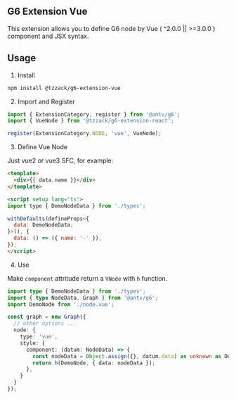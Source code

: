 ## G6 Extension Vue

This extension allows you to define G6 node by Vue ( ^2.0.0 || >=3.0.0 ) component and JSX syntax.

## Usage

1. Install

```bash
npm install @tzzack/g6-extension-vue
```

2. Import and Register

```ts
import { ExtensionCategory, register } from '@antv/g6';
import { VueNode } from '@tzzack/g6-extension-react';

register(ExtensionCategory.NODE, 'vue', VueNode);
```

3. Define Vue Node

Just vue2 or vue3 SFC, for example:

```html
<template>
  <div>{{ data.name }}</div>
</template>

<script setup lang="ts">
import type { DemoNodeData } from './types';

withDefaults(defineProps<{
  data: DemoNodeData;
}>(), {
  data: () => ({ name: '-' }),
});
</script>
```

4. Use

Make `component` attritude return a `VNode` with `h` function.

```ts
import type { DemoNodeData } from './types';
import { type NodeData, Graph } from '@antv/g6';
import DemoNode from './node.vue';

const graph = new Graph({
  // other options ...
  node: {
    type: 'vue',
    style: {
      component: (datum: NodeData) => {
        const nodeData = Object.assign({}, datum.data) as unknown as DemoNodeData;
        return h(DemoNode, { data: nodeData });
      },
    }
  }
});
```